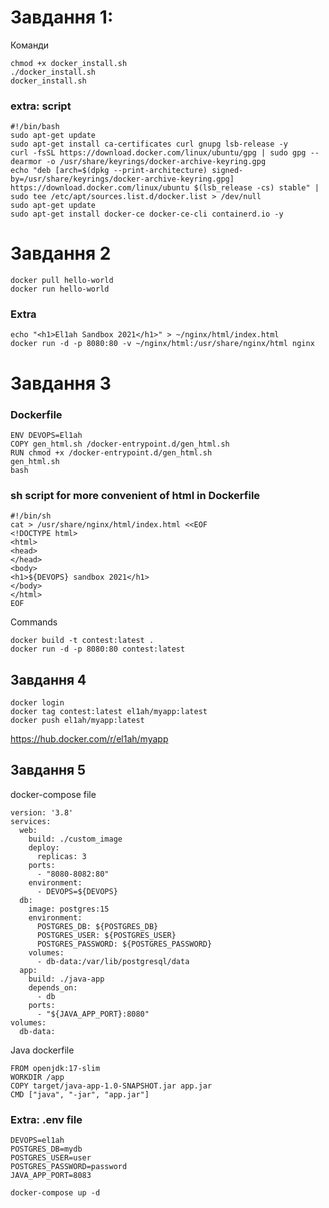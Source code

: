 # Завдання 1:
Команди
```
chmod +x docker_install.sh
./docker_install.sh
docker_install.sh
```
### extra: script
```
#!/bin/bash
sudo apt-get update
sudo apt-get install ca-certificates curl gnupg lsb-release -y
curl -fsSL https://download.docker.com/linux/ubuntu/gpg | sudo gpg --dearmor -o /usr/share/keyrings/docker-archive-keyring.gpg
echo "deb [arch=$(dpkg --print-architecture) signed-by=/usr/share/keyrings/docker-archive-keyring.gpg] https://download.docker.com/linux/ubuntu $(lsb_release -cs) stable" | sudo tee /etc/apt/sources.list.d/docker.list > /dev/null
sudo apt-get update
sudo apt-get install docker-ce docker-ce-cli containerd.io -y
```

# Завдання 2
```
docker pull hello-world
docker run hello-world
```
### Extra
```
echo "<h1>El1ah Sandbox 2021</h1>" > ~/nginx/html/index.html
docker run -d -p 8080:80 -v ~/nginx/html:/usr/share/nginx/html nginx
```


# Завдання 3
### Dockerfile
```FROM nginx:alpine
ENV DEVOPS=El1ah
COPY gen_html.sh /docker-entrypoint.d/gen_html.sh
RUN chmod +x /docker-entrypoint.d/gen_html.sh
gen_html.sh
bash
```
### sh script for more convenient of html in Dockerfile
```
#!/bin/sh
cat > /usr/share/nginx/html/index.html <<EOF
<!DOCTYPE html>
<html>
<head>
</head>
<body>
<h1>${DEVOPS} sandbox 2021</h1>
</body>
</html>
EOF
```
Commands
```
docker build -t contest:latest .
docker run -d -p 8080:80 contest:latest
```

## Завдання 4
```
docker login
docker tag contest:latest el1ah/myapp:latest
docker push el1ah/myapp:latest
```
https://hub.docker.com/r/el1ah/myapp


## Завдання 5
docker-compose file
```
version: '3.8'
services:
  web:
    build: ./custom_image
    deploy:
      replicas: 3
    ports:
      - "8080-8082:80"
    environment:
      - DEVOPS=${DEVOPS}
  db:
    image: postgres:15
    environment:
      POSTGRES_DB: ${POSTGRES_DB}
      POSTGRES_USER: ${POSTGRES_USER}
      POSTGRES_PASSWORD: ${POSTGRES_PASSWORD}
    volumes:
      - db-data:/var/lib/postgresql/data
  app:
    build: ./java-app
    depends_on:
      - db
    ports:
      - "${JAVA_APP_PORT}:8080"
volumes:
  db-data:
 ```
Java dockerfile

```
FROM openjdk:17-slim
WORKDIR /app
COPY target/java-app-1.0-SNAPSHOT.jar app.jar
CMD ["java", "-jar", "app.jar"]
```

### Extra: .env file

```
DEVOPS=el1ah
POSTGRES_DB=mydb
POSTGRES_USER=user
POSTGRES_PASSWORD=password
JAVA_APP_PORT=8083
```
```
docker-compose up -d
```
